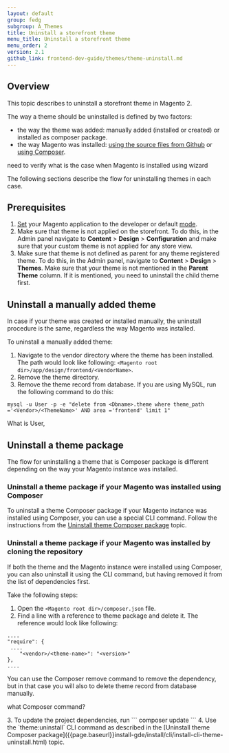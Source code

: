 ```yaml
---
layout: default  
group: fedg
subgroup: A_Themes
title: Uninstall a storefront theme
menu_title: Uninstall a storefront theme
menu_order: 2
version: 2.1
github_link: frontend-dev-guide/themes/theme-uninstall.md
---
```


## Overview

This topic describes to uninstall a storefront theme in Magento 2.

The way a theme should be uninstalled is defined by two factors:

* the way the theme was added: manually added (installed or created) or installed as composer package.
* the way Magento was installed: [using the source files from Github]({{page.baseurl}}install-gde/install/cli/install-cli-sample-data-clone.html) or [using Composer]({{page.baseurl}}install-gde/install/cli/install-cli-sample-data-composer.html). 
<p class="q">need to verify what is the case when Magento is installed using wizard</p>

The following sections describe the flow for uninstalling themes in each case.

## Prerequisites 

1. [Set]({{page.baseurl}}config-guide/cli/config-cli-subcommands-mode.html) your Magento application to the developer or default [mode]({{page.baseurl}}config-guide/bootstrap/magento-modes.html).
2. Make sure that theme is not applied on the storefront. To do this, in the Admin panel navigate to **Content** > **Design** > **Configuration** and make sure that your custom theme is not applied for any store view.
2. Make sure that theme is not defined as parent for any theme registered theme. To do this, in the Admin panel, navigate to **Content** > **Design** > **Themes**. Make sure that your theme is not mentioned in the **Parent Theme** column. If it is mentioned, you need to uninstall the child theme first. 


## Uninstall a manually added theme

In case if your theme was created or installed manually, the uninstall procedure is the same, regardless the way Magento was installed.

To uninstall a manually added theme:

1. Navigate to the vendor directory where the theme has been installed. The path would look like following:  `<Magento root dir>/app/design/frontend/<VendorName>`.
2. Remove the theme directory.
3. Remove the theme record from database. If you are using MySQL, run the following command to do this:
```
mysql -u User -p -e "delete from <Dbname>.theme where theme_path ='<Vendor>/<ThemeName>' AND area ='frontend' limit 1"
```
<p class="q">What is User, <Dbname></p>

## Uninstall a theme package

The flow for uninstalling a theme that is Composer package is different depending on the way your Magento instance was installed.  

### Uninstall a theme package if your Magento was installed using Composer

To uninstall a theme Composer package if your Magento instance was installed using Composer, you can use a special CLI command. Follow the instructions from the [Uninstall theme Composer package]({{page.baseurl}}install-gde/install/cli/install-cli-theme-uninstall.html) topic.

### Uninstall a theme package if your Magento was installed by cloning the repository

If both the theme and the Magento instance were installed using Composer, you can also uninstall it using the CLI command, but having removed it from the list of dependencies first.

Take the following steps:

1. Open the `<Magento root dir>/composer.json` file.
2. Find a line with a reference to theme package and delete it. The reference would look like following:
```
....
"require": {
 ....
    "<vendor>/<theme-name>": "<version>"
},
....
``` 
<div class="bs-callout bs-callout-info" id="info" markdown="1">
You can use the Composer remove command to remove the dependency, but in that case you will also to delete theme record from database manually.
</div>
<p class="q">what Composer command?</p>
3. To update the project dependencies, run
```
composer update
```
4. Use the `theme:uninstall` CLI command as described in the [Uninstall theme Composer package]({{page.baseurl}}install-gde/install/cli/install-cli-theme-uninstall.html) topic.